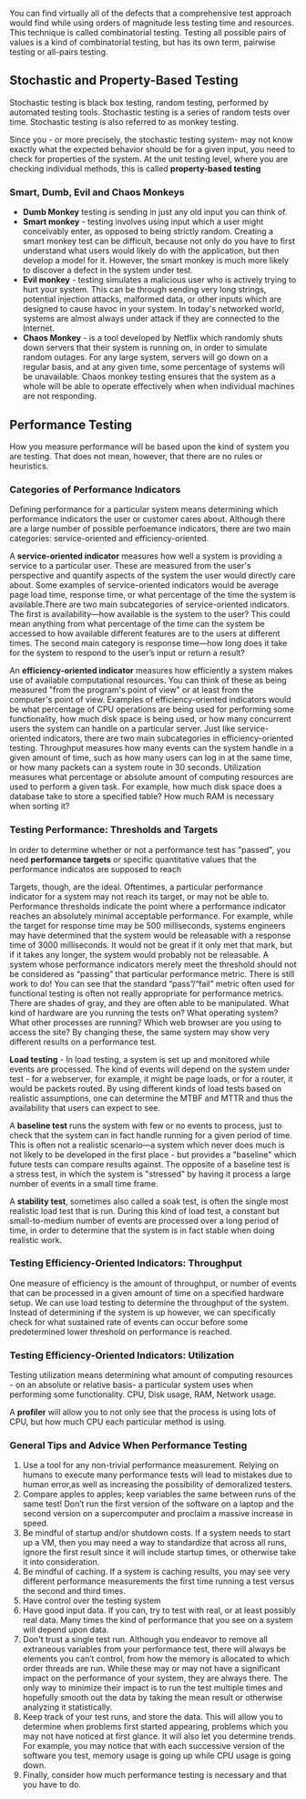 You can find virtually all of the defects that a comprehensive test approach would find while using orders of magnitude less testing time and resources. This technique is called combinatorial testing. Testing all possible pairs of values is a kind of combinatorial testing, but has its own term, pairwise testing or all-pairs testing.

## Stochastic and Property-Based Testing

Stochastic testing is black box testing, random testing, performed by automated testing tools. Stochastic testing is a series of random tests over time. Stochastic testing is also referred to as monkey testing.

Since you - or more precisely, the stochastic testing system- may not know exactly what the expected behavior should be for a given input, you need to check for properties of the system. At the unit testing level, where you are checking individual methods, this is called **property-based testing**

### Smart, Dumb, Evil and Chaos Monkeys

- **Dumb Monkey** testing is sending in just any old input you can think of.
- **Smart monkey** - testing involves using input which a user might conceivably enter, as opposed to being strictly random. Creating a smart monkey test can be difficult, because not only do you have to first understand what users would likely do with the application, but then develop a model for it. However, the smart monkey is much more likely to discover a defect in the system under test.
- **Evil monkey** - testing simulates a malicious user who is actively trying to hurt your system. This can be through sending very long strings, potential injection attacks, malformed data, or other inputs which are designed to cause havoc in your system. In today's networked world, systems are almost always under attack if they are connected to the Internet.
- **Chaos Monkey** - is a tool developed by Netflix which randomly shuts down servers that their system is running on, in order to simulate random outages. For any large system, servers will go down on a regular basis, and at any given time, some percentage of systems will be unavailable. Chaos monkey testing ensures that the system as a whole will be able to operate effectively when when individual machines are not responding.

## Performance Testing

How you measure performance will be based upon the kind of system you are testing. That does not mean, however, that there are no rules or heuristics.

### Categories of Performance Indicators

Defining performance for a particular system means determining which performance indicators the user or customer cares about. Although there are a large number of possible perfoemance indicators, there are two main categories: service-oriented and efficiency-oriented.

A **service-oriented indicator** measures how well a system is providing a service to a particular user. These are measured from the user's perspective and quantify aspects of the system the user would directly care about. Some examples of service-oriented indicators would be average page load time, response time, or what percentage of the time the system is available.There are two main subcategories of service-oriented indicators. The first is availability—how available is the system to the user? This could mean anything from what percentage of the time can the system be accessed to how available different features are to the users at different times. The second main category is response time—how long does it take for the system to respond to the user’s input or return a result?

An **efficiency-oriented indicator** measures how efficiently a system makes use of available computational resources. You can think of these as being measured "from the program's point of view" or at least from the computer's point of view. Examples of efficiency-oriented indicators would be what percentage of CPU operations are being used for performing some functionality, how much disk space is being used, or how many concurrent users the system can handle on a particular server. Just like service-oriented indicators, there are two main subcategories in efficiency-oriented testing. Throughput measures how many events can the system handle in a given amount of time, such as how many users can log in at the same time, or how many packets can a system route in 30 seconds. Utilization measures what percentage or absolute amount of computing resources are used to perform a given task. For example, how much disk space does a database take to store a specified table? How much RAM is necessary when sorting it?

### Testing Performance: Thresholds and Targets

In order to determine whether or not a performance test has "passed", you need **performance targets** or specific quantitative values that the performance indicatos are supposed to reach

Targets, though, are the ideal. Oftentimes, a particular performance indicator for a system may not reach its target, or may not be able to. Performance thresholds indicate the point where a performance indicator reaches an absolutely minimal acceptable performance. For example, while the target for response time may be 500 milliseconds, systems engineers may have determined that the system would be releasable with a response time of 3000 milliseconds. It would not be great if it only met that mark, but if it takes any longer, the system would probably not be releasable. A system whose performance indicators merely meet the threshold should not be considered as “passing” that particular performance metric. There is still work to do! You can see that the standard “pass”/“fail” metric often used for functional testing is often not really appropriate for performance metrics. There are shades of gray, and they are often able to be manipulated. What kind of hardware are you running the tests on? What operating system? What other processes are running? Which web browser are you using to access the site? By changing these, the same system may show very different results on a performance test.

**Load testing** - In load testing, a system is set up and monitored while events are processed. The kind of events will depend on the system under test - for a webserver, for example, it might be page loads, or for a router, it would be packets routed. By using different kinds of load tests based on realistic assumptions, one can determine the MTBF and MTTR and thus the availability that users can expect to see.

A **baseline test** runs the system with few or no events to process, just to check that the system can in fact handle running for a given period of time. This is often not a realistic scenario—a system which never does much is not likely to be developed in the first place - but provides a "baseline" which future tests can compare results against. The opposite of a baseline test is a stress test, in which the system is "stressed" by having it process a large number of events in a small time frame.

A **stability test**, sometimes also called a soak test, is often the single most realistic load test that is run. During this kind of load test, a constant but small-to-medium number of events are processed over a long period of time, in order to determine that the system is in fact stable when doing realistic work.

### Testing Efficiency-Oriented Indicators: Throughput

One measure of efficiency is the amount of throughput, or number of events that can be processed in a given amount of time on a specified hardware setup. We can use load testing to determine the throughput of the system. Instead of determining if the system is up however, we can specifically check for what sustained rate of events can occur before some predetermined lower threshold on performance is reached.

### Testing Efficiency-Oriented Indicators: Utilization

Testing utilization means determining what amount of computing resources - on an absolute or relative basis- a particular system uses when performing some functionality. CPU, Disk usage, RAM, Network usage.

A **profiler** will allow you to not only see that the process is using lots of CPU, but how much CPU each particular method is using.

### General Tips and Advice When Performance Testing

1. Use a tool for any non-trivial performance measurement. Relying on humans to execute many performance tests will lead to mistakes due to human error,as well as increasing the possibility of demoralized testers.
2. Compare apples to apples; keep variables the same between runs of the same test! Don’t run the first version of the software on a laptop and the second version on a supercomputer and proclaim a massive increase in speed.
3. Be mindful of startup and/or shutdown costs. If a system needs to start up a VM, then you may need a way to standardize that across all runs, ignore the first result since it will include startup times, or otherwise take it into consideration.
4. Be mindful of caching. If a system is caching results, you may see very different performance measurements the first time running a test versus the second and third times.
5. Have control over the testing system
6. Have good input data. If you can, try to test with real, or at least possibly real data. Many times the kind of performance that you see on a system will depend upon data.
7. Don't trust a single test run. Although you endeavor to remove all extraneous variables from your performance test, there will always be elements you can’t control, from how the memory is allocated to which order threads are run. While these may or may not have a significant impact on the performance of your system, they are always there. The only way to minimize their impact is to run the test multiple times and hopefully smooth out the data by taking the mean result or otherwise analyzing it statistically.
8. Keep track of your test runs, and store the data. This will allow you to determine when problems first started appearing, problems which you may not have noticed at first glance. It will also let you determine trends. For example, you may notice that with each successive version of the software you test, memory usage is going up while CPU usage is going down.
9. Finally, consider how much performance testing is necessary and that you have to do.


